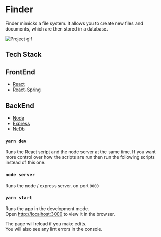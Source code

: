 # Finder

Finder mimicks a file system. It allows you to create new files and documents, which are then stored in a database.

![Project gif](https://media.giphy.com/media/MdeiZehNunJp7o84U4/giphy.gif)

## Tech Stack

## FrontEnd

- [React](https://reactjs.org/)
- [React-Spring](https://www.react-spring.io/)

## BackEnd

- [Node](https://nodejs.org/en/)
- [Express](https://expressjs.com/)
- [NeDb](https://github.com/louischatriot/nedb)

### `yarn dev`

Runs the React script and the node server at the same time. If you want more control over how the scripts are run then run the following scripts instead of this one.

### `node server`

Runs the node / express server. on port `9000`

### `yarn start`

Runs the app in the development mode.<br />
Open [http://localhost:3000](http://localhost:3000) to view it in the browser.

The page will reload if you make edits.<br />
You will also see any lint errors in the console.
